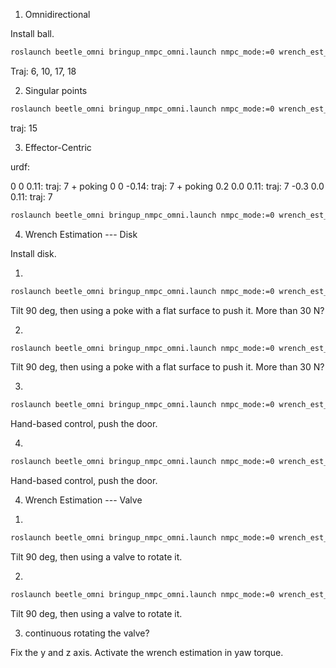 1. Omnidirectional

Install ball.

```bash
roslaunch beetle_omni bringup_nmpc_omni.launch nmpc_mode:=0 wrench_est_mode:=none end_effector:=ball
```

Traj: 6, 10, 17, 18

2. Singular points

```bash
roslaunch beetle_omni bringup_nmpc_omni.launch nmpc_mode:=0 wrench_est_mode:=none end_effector:=ball
```

traj: 15

3. Effector-Centric

urdf:     <joint name="ball_to_ee_contact" type="fixed">
<parent link="ball"/>
<child link="ee_contact"/>
<origin xyz="0 0 0.11" rpy="0 0 0"/>
</joint>

0 0 0.11: traj: 7 + poking
0 0 -0.14: traj: 7 + poking
0.2 0.0 0.11: traj: 7
-0.3 0.0 0.11: traj: 7

```bash
roslaunch beetle_omni bringup_nmpc_omni.launch nmpc_mode:=0 wrench_est_mode:=none end_effector:=ball
```

4. Wrench Estimation --- Disk

Install disk.

1)

```bash
roslaunch beetle_omni bringup_nmpc_omni.launch nmpc_mode:=0 wrench_est_mode:=acc end_effector:=disk
```

Tilt 90 deg, then using a poke with a flat surface to push it. More than 30 N?

2)

```bash
roslaunch beetle_omni bringup_nmpc_omni.launch nmpc_mode:=0 wrench_est_mode:=none end_effector:=disk
```

Tilt 90 deg, then using a poke with a flat surface to push it. More than 30 N?

3)

```bash
roslaunch beetle_omni bringup_nmpc_omni.launch nmpc_mode:=0 wrench_est_mode:=acc end_effector:=disk
```

Hand-based control, push the door.

4)

```bash
roslaunch beetle_omni bringup_nmpc_omni.launch nmpc_mode:=0 wrench_est_mode:=none end_effector:=disk
```

Hand-based control, push the door.

4. Wrench Estimation --- Valve

1)

```bash
roslaunch beetle_omni bringup_nmpc_omni.launch nmpc_mode:=0 wrench_est_mode:=acc end_effector:=disk
```

Tilt 90 deg, then using a valve to rotate it.

2)

```bash
roslaunch beetle_omni bringup_nmpc_omni.launch nmpc_mode:=0 wrench_est_mode:=none end_effector:=disk
```

Tilt 90 deg, then using a valve to rotate it.

3) continuous rotating the valve?

Fix the y and z axis. Activate the wrench estimation in yaw torque.
